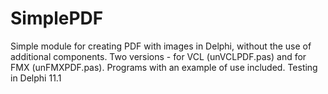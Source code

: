 # SimplePDF
Simple module for creating PDF with images in Delphi, without the use of additional components. Two versions - for VCL (unVCLPDF.pas) and for FMX (unFMXPDF.pas). Programs with an example of use included. Testing in Delphi 11.1
